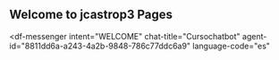## Welcome to jcastrop3 Pages

<script src="https://www.gstatic.com/dialogflow-console/fast/messenger/bootstrap.js?v=1"></script>
<df-messenger
  intent="WELCOME"
  chat-title="Cursochatbot"
  agent-id="8811dd6a-a243-4a2b-9848-786c77ddc6a9"
  language-code="es"
></df-messenger>

